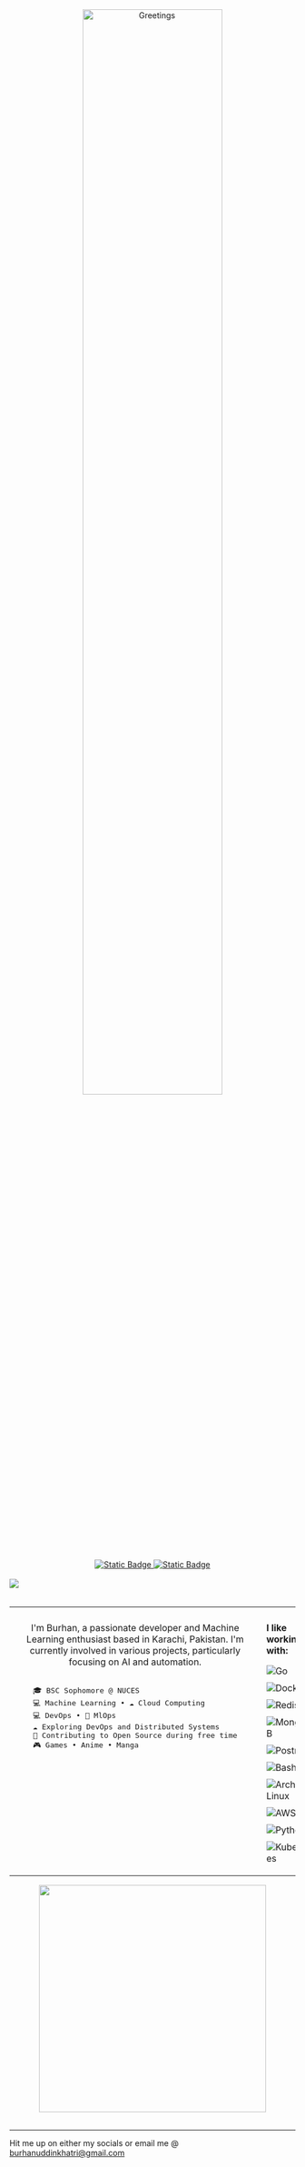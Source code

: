 <div align="center">
<img alt="Greetings" src="./assets/greetings.png" width="70%" />
</div>

<div align="center">
<a href="https://www.linkedin.com/in/burhanuddin-khatri-aa44a8247/"> <img alt="Static Badge" src="https://img.shields.io/badge/linkedin-2c384a?style=flat-square&logo=linkedin&logoColor=ffffff"/> 
<a href="https://open.spotify.com/user/31c7fqo2jea6kq34x5ydlya5e324?si=d14f1c41fc77449b">
<img alt="Static Badge" src="https://img.shields.io/badge/spotify-2c384a?style=flat-square&logo=spotify&logoColor=ffffff" />
</a>
</div>

<br />

<div>
<img src="https://pixel-profile-ui.vercel.app/api/github-stats?username=BurhanCantCode&screen_effect=true&pixelate_avatar=true&theme=road_trip&theme=road_trip&color=%23ffffffFF&hide=issues&dithering=true">
</div>

<br />

<table style="width: 100%; border-spacing: 10px; table-layout: fixed;">
<tr>
<td style="vertical-align: top; padding: 10px; width: 50%;">
<p align="center">
I'm Burhan, a passionate developer and Machine Learning enthusiast based in Karachi, Pakistan. I'm currently involved in various projects, particularly focusing on AI and automation.
</p>
<pre style="text-align: left; padding-top: 15px;">
    🎓 BSC Sophomore @ NUCES
    💻 Machine Learning • ☁ Cloud Computing 
    💻 DevOps • 🔧 MlOps
    ☁ Exploring DevOps and Distributed Systems
    🤝 Contributing to Open Source during free time    
    🎮 Games • Anime • Manga 
</pre>
</td>
<td style="vertical-align: top; padding: 10px; width: 50%;">
<p><b>I like working with:</b></p>
<div style="display: flex; flex-wrap: wrap; justify-content: space-between; gap: 10px; margin-bottom: 10px;">
<img alt="Go" src="https://img.shields.io/badge/go-2c384a?style=flat-square&logo=go&logoColor=ffffff">
<img alt="Docker" src="https://img.shields.io/badge/docker-2c384a?style=flat-square&logo=docker&logoColor=ffffff">
<img alt="Redis" src="https://img.shields.io/badge/redis-2c384a?style=flat-square&logo=redis&logoColor=ffffff">
<img alt="MongoDB" src="https://img.shields.io/badge/mongoDB-2c384a?style=flat-square&logo=mongodb&logoColor=ffffff">
<img alt="Postman" src="https://img.shields.io/badge/postman-2c384a?style=flat-square&logo=postman&logoColor=ffffff">
<img alt="Bash" src="https://img.shields.io/badge/bash-2c384a?style=flat-square&logo=gnubash&logoColor=ffffff">
<img alt="Arch Linux" src="https://img.shields.io/badge/arch-2c384a?style=flat-square&logo=archlinux&logoColor=ffffff">
<img alt="AWS" src="https://img.shields.io/badge/aws-2c384a?style=flat-square&logo=amazonwebservices&logoColor=ffffff">
<img alt="Python" src="https://img.shields.io/badge/python-2c384a?style=flat-square&logo=python&logoColor=ffffff">
<img alt="Kubernetes" src="https://img.shields.io/badge/kubernetes-2c384a?style=flat-square&logo=kubernetes&logoColor=ffffff">
</div>
</td>
</tr>
</table>


<div align="center">
<img src="https://github-readme-stats.vercel.app/api/top-langs/?username=BurhanCantCode&layout=donut&theme=codeSTACKr&bg_color=151515&langs_count=7&size_weight=0.5&count_weight=0.5" style="width:400px">
</div>
<div style="display: flex; width:100%;" align="center">



</div>

<br />

---

Hit me up on either my socials or email me @ burhanuddinkhatri@gmail.com
